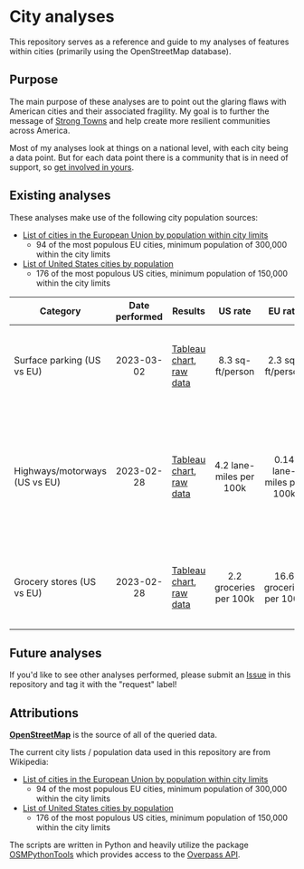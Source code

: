# City analyses

This repository serves as a reference and guide to my analyses of features within cities (primarily using the OpenStreetMap database). 

## Purpose

The main purpose of these analyses are to point out the glaring flaws with American cities and their associated fragility. My goal is to further the message of [Strong Towns](https://www.strongtowns.org/about) and help create more resilient communities across America.

Most of my analyses look at things on a national level, with each city being a data point. But for each data point there is a community that is in need of support, so [get involved in yours](https://www.strongtowns.org/local).

## Existing analyses

These analyses make use of the following city population sources:

- [List of cities in the European Union by population within city limits](https://en.wikipedia.org/wiki/List_of_cities_in_the_European_Union_by_population_within_city_limits)
  - 94 of the most populous EU cities, minimum population of 300,000 within the city limits
- [List of United States cities by population](https://en.wikipedia.org/wiki/List_of_United_States_cities_by_population) 
  - 176 of the most populous US cities, minimum population of 150,000 within the city limits

| Category | Date performed | Results | US rate | EU rate | Multiplier | Details |
| -------- | :------------: | ------- | :-----: | :-----: | :-----: | ------- |
| Surface parking (US vs EU) | 2023-03-02 | [Tableau chart](https://public.tableau.com/views/CItyparking/Sheet1?:language=en-US&:display_count=n&:origin=viz_share_link), [raw data](results/parking_20230302T152521Z.csv) | 8.3 sq-ft/person | 2.3 sq-ft/person | US has 3.6x more | Within one mile of city centers; [Example of Chattanooga (Overpass Turbo)](https://overpass-turbo.eu/s/1tGz) |
| Highways/motorways (US vs EU) | 2023-02-28 | [Tableau chart](https://public.tableau.com/views/Cityhighways/Sheet1?:language=en-US&:display_count=n&:origin=viz_share_link), [raw data](results/motorways_20230228T200310Z.csv) | 4.2 lane-miles per 100k | 0.14 lane-miles per 100k | US has 30x more | Within one mile of city centers (features may extend outside of one mile radius); [Example of Kansas City (Overpass Turbo)](https://overpass-turbo.eu/s/1tGx) |
| Grocery stores (US vs EU) | 2023-02-28 | [Tableau chart](https://public.tableau.com/views/Citygrocerystores/Sheet1?:language=en-US&:display_count=n&:origin=viz_share_link), [raw data](results/groceries_20230228T183627Z.csv) | 2.2 groceries per 100k | 16.6 groceries per 100k | EU has 7.5x more | Within two miles of city centers; [Example of Barcelona (Overpass Turbo)](https://overpass-turbo.eu/s/1tGt) |

## Future analyses

If you'd like to see other analyses performed, please submit an [Issue](https://github.com/aarosmit/city-analyses/issues) in this repository and tag it with the "request" label!

## Attributions

[**OpenStreetMap**](https://www.openstreetmap.org) is the source of all of the queried data.

The current city lists / population data used in this repository are from Wikipedia:

- [List of cities in the European Union by population within city limits](https://en.wikipedia.org/wiki/List_of_cities_in_the_European_Union_by_population_within_city_limits)
  - 94 of the most populous EU cities, minimum population of 300,000 within the city limits
- [List of United States cities by population](https://en.wikipedia.org/wiki/List_of_United_States_cities_by_population) 
  - 176 of the most populous US cities, minimum population of 150,000 within the city limits

The scripts are written in Python and heavily utilize the package [OSMPythonTools](https://github.com/mocnik-science/osm-python-tools) which provides access to the [Overpass API](https://wiki.openstreetmap.org/wiki/Overpass_API).
